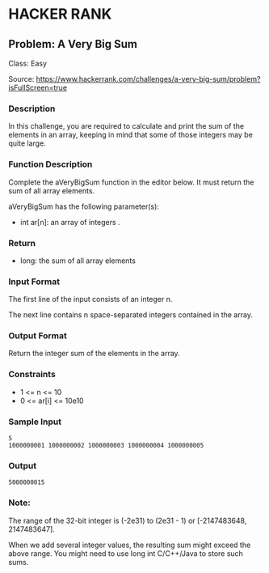 # HACKER RANK
## Problem: A Very Big Sum

Class: Easy

Source: https://www.hackerrank.com/challenges/a-very-big-sum/problem?isFullScreen=true

### Description

In this challenge, you are required to calculate and print the sum of the elements in an array, keeping in mind that some of those integers may be quite large.

### Function Description

Complete the aVeryBigSum function in the editor below. It must return the sum of all array elements.

aVeryBigSum has the following parameter(s):
- int ar[n]: an array of integers .

### Return
- long: the sum of all array elements

### Input Format
The first line of the input consists of an integer n.

The next line contains n space-separated integers contained in the array.

### Output Format
Return the integer sum of the elements in the array.

### Constraints
- 1 <= n <= 10
- 0 <= ar[i] <= 10e10
  
### Sample Input
```
5
1000000001 1000000002 1000000003 1000000004 1000000005
```

### Output
```
5000000015
```

### Note:
The range of the 32-bit integer is (-2e31) to (2e31 - 1) or [-2147483648, 2147483647].

When we add several integer values, the resulting sum might exceed the above range. You might need to use long int C/C++/Java to store such sums. 
